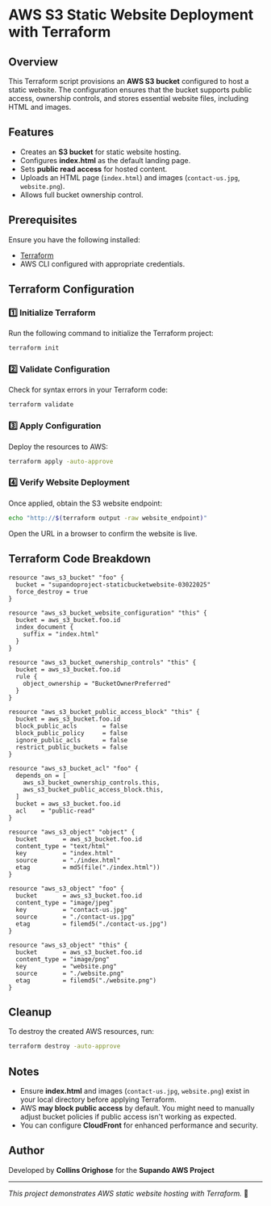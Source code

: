 # AWS S3 Static Website Deployment with Terraform

## Overview
This Terraform script provisions an **AWS S3 bucket** configured to host a static website. The configuration ensures that the bucket supports public access, ownership controls, and stores essential website files, including HTML and images.

## Features
- Creates an **S3 bucket** for static website hosting.
- Configures **index.html** as the default landing page.
- Sets **public read access** for hosted content.
- Uploads an HTML page (`index.html`) and images (`contact-us.jpg`, `website.png`).
- Allows full bucket ownership control.

## Prerequisites
Ensure you have the following installed:
- [Terraform](https://developer.hashicorp.com/terraform/downloads)
- AWS CLI configured with appropriate credentials.

## Terraform Configuration

### **1️⃣ Initialize Terraform**
Run the following command to initialize the Terraform project:
```sh
terraform init
```

### **2️⃣ Validate Configuration**
Check for syntax errors in your Terraform code:
```sh
terraform validate
```

### **3️⃣ Apply Configuration**
Deploy the resources to AWS:
```sh
terraform apply -auto-approve
```

### **4️⃣ Verify Website Deployment**
Once applied, obtain the S3 website endpoint:
```sh
echo "http://$(terraform output -raw website_endpoint)"
```
Open the URL in a browser to confirm the website is live.

## Terraform Code Breakdown

```hcl
resource "aws_s3_bucket" "foo" {
  bucket = "supandoproject-staticbucketwebsite-03022025"
  force_destroy = true
}

resource "aws_s3_bucket_website_configuration" "this" {
  bucket = aws_s3_bucket.foo.id
  index_document {
    suffix = "index.html"
  }
}

resource "aws_s3_bucket_ownership_controls" "this" {
  bucket = aws_s3_bucket.foo.id
  rule {
    object_ownership = "BucketOwnerPreferred"
  }
}

resource "aws_s3_bucket_public_access_block" "this" {
  bucket = aws_s3_bucket.foo.id
  block_public_acls       = false
  block_public_policy     = false
  ignore_public_acls      = false
  restrict_public_buckets = false
}

resource "aws_s3_bucket_acl" "foo" {
  depends_on = [
    aws_s3_bucket_ownership_controls.this,
    aws_s3_bucket_public_access_block.this,
  ]
  bucket = aws_s3_bucket.foo.id
  acl    = "public-read"
}

resource "aws_s3_object" "object" {
  bucket       = aws_s3_bucket.foo.id
  content_type = "text/html"
  key          = "index.html"
  source       = "./index.html"
  etag         = md5(file("./index.html"))
}

resource "aws_s3_object" "foo" {
  bucket       = aws_s3_bucket.foo.id
  content_type = "image/jpeg"
  key          = "contact-us.jpg"
  source       = "./contact-us.jpg"
  etag         = filemd5("./contact-us.jpg")
}

resource "aws_s3_object" "this" {
  bucket       = aws_s3_bucket.foo.id
  content_type = "image/png"
  key          = "website.png"
  source       = "./website.png"
  etag         = filemd5("./website.png")
}
```

## Cleanup
To destroy the created AWS resources, run:
```sh
terraform destroy -auto-approve
```

## Notes
- Ensure **index.html** and images (`contact-us.jpg`, `website.png`) exist in your local directory before applying Terraform.
- AWS **may block public access** by default. You might need to manually adjust bucket policies if public access isn't working as expected.
- You can configure **CloudFront** for enhanced performance and security.

## Author
Developed by **Collins Orighose** for the **Supando AWS Project**

---
_This project demonstrates AWS static website hosting with Terraform._ 🚀

